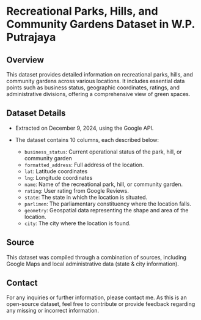# Recreational Parks, Hills, and Community Gardens Dataset in W.P. Putrajaya
## Overview
This dataset provides detailed information on recreational parks, hills, and community gardens across various locations. It includes essential data points such as business status, geographic coordinates, ratings, and administrative divisions, offering a comprehensive view of green spaces.

## Dataset Details
- Extracted on December 9, 2024, using the Google API.
- The dataset contains 10 columns, each described below:

  - `business_status`: Current operational status of the park, hill, or community garden
  - `formatted_address`: Full address of the location.
  - `lat`: Latitude coordinates
  - `lng`: Longitude coordinates
  - `name`: Name of the recreational park, hill, or community garden.
  - `rating`: User rating from Google Reviews.
  - `state`: The state in which the location is situated.
  - `parlimen`: The parliamentary constituency where the location falls.
  - `geometry`: Geospatial data representing the shape and area of the location.
  - `city`: The city where the location is found.

## Source
This dataset was compiled through a combination of sources, including Google Maps and local administrative data (state & city information). 

## Contact
For any inquiries or further information, please contact me. As this is an open-source dataset, feel free to contribute or provide feedback regarding any missing or incorrect information.
